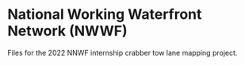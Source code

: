 # National Working Waterfront Network (NWWF)
Files for the 2022 NNWF internship crabber tow lane mapping project.
 
